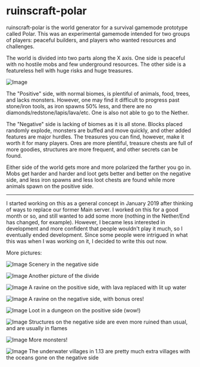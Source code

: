 # ruinscraft-polar

ruinscraft-polar is the world generator for a survival gamemode prototype called Polar. This was an experimental gamemode intended for two groups of players: peaceful builders, and players who wanted resources and challenges.

The world is divided into two parts along the X axis. One side is peaceful with no hostile mobs and few underground resources. The other side is a featureless hell with huge risks and huge treasures.

![Image](https://i.imgur.com/Bh5Z9YO.jpg)

The "Positive" side, with normal biomes, is plentiful of animals, food, trees, and lacks monsters. However, one may find it difficult to progress past stone/iron tools, as iron spawns 50% less, and there are no diamonds/redstone/lapis/lava/etc. One is also not able to go to the Nether.

The "Negative" side is lacking of biomes as it is all stone. Blocks placed randomly explode, monsters are buffed and move quickly, and other added features are major hurdles. The treasures you can find, however, make it worth it for many players. Ores are more plentiful, treasure chests are full of more goodies, structures are more frequent, and other secrets can be found.

Either side of the world gets more and more polarized the farther you go in. Mobs get harder and harder and loot gets better and better on the negative side, and less iron spawns and less loot chests are found while more animals spawn on the positive side.

------

I started working on this as a general concept in January 2019 after thinking of ways to replace our former Main server. I worked on this for a good month or so, and still wanted to add some more (nothing in the Nether/End has changed, for example). However, I became less interested in development and more confident that people wouldn't play it much, so I eventually ended development. Since some people were intrigued in what this was when I was working on it, I decided to write this out now.

More pictures:

![Image](https://i.imgur.com/gWkc7Fu.jpg)
Scenery in the negative side

![Image](https://i.imgur.com/Y99qRKS.jpg)
Another picture of the divide

![Image](https://i.imgur.com/Znaq3Ry.png)
A ravine on the positive side, with lava replaced with lit up water

![Image](https://i.imgur.com/XlfcejS.png)
A ravine on the negative side, with bonus ores!

![Image](https://i.imgur.com/IfiXsby.png)
Loot in a dungeon on the positive side (wow!)

![Image](https://i.imgur.com/WhzGcYI.jpg)
Structures on the negative side are even more ruined than usual, and are usually in flames

![Image](https://i.imgur.com/RTOBP9g.jpg)
More monsters!

![Image](https://i.imgur.com/MY0kslV.jpg)
The underwater villages in 1.13 are pretty much extra villages with the oceans gone on the negative side
